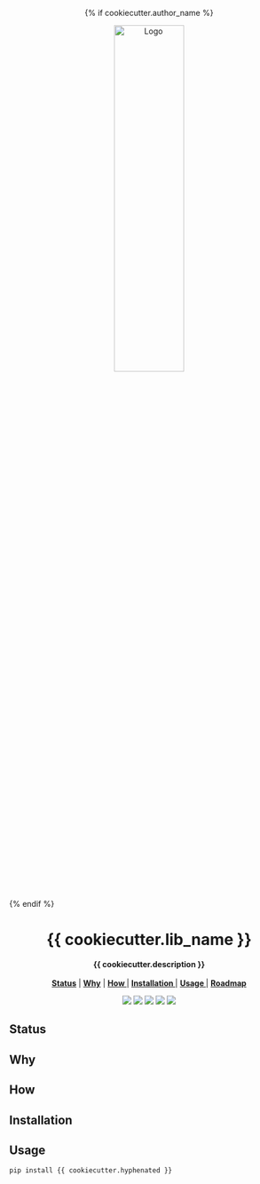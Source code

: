 <p align="center">
{% if cookiecutter.author_name %}
<p align="center">
   <img width="50%" height="40%" src="{{ cookiecutter.logo_img_url }}" alt="Logo">
  </p>
{% endif %}
  <h1 align="center">{{ cookiecutter.lib_name }}</h1>
  <p align="center">
  <strong>{{ cookiecutter.description }}</strong>
    <br> <br />
    <a href="#status"><strong> Status</strong></a> |
    <a href="#why"><strong> Why</strong></a> |
    <a href="#how"><strong> How </strong></a> |
    <a href="#installation"><strong> Installation </strong></a> |
    <a href="#usage"><strong> Usage </strong></a> |
    <a href="#roadmap"><strong> Roadmap </strong></a> 

   </p>
<p align="center">

<p align="center">
<a href="https://pypi.org/project/{{ cookiecutter.hyphenated }}/"><img src="https://img.shields.io/pypi/v/{{ cookiecutter.hyphenated }}?label=PyPI"></a>
<a href="https://github.com/{{ cookiecutter.github_username }}/{{ cookiecutter.github_repo }}/actions/workflows/test.yml?branch=mainline"><img src="https://github.com/{{ cookiecutter.github_username }}/{{ cookiecutter.github_repo }}/actions/workflows/test.yml/badge.svg"></a>
<a href="https://codecov.io/gh/{{ cookiecutter.github_username }}/{{ cookiecutter.github_repo }}"><img src="https://codecov.io/gh/{{ cookiecutter.github_username }}/{{ cookiecutter.github_repo }}/branch/main/graph/badge.svg"></a>  
<a href="https://opensource.org/licenses/{{cookiecutter.open_source_license}}"><img src="https://img.shields.io/badge/{{cookiecutter.open_source_license}}.0-blue.svg"></a>
<a href="https://github.com/{{ cookiecutter.github_username }}/{{ cookiecutter.github_repo }}/releases"><img src="https://img.shields.io/github/v/release/{{ cookiecutter.github_username }}/{{ cookiecutter.github_repo }}?include_prereleases&label=changelog"></a>

## Status

## Why

## How


## Installation

## Usage

```bash
pip install {{ cookiecutter.hyphenated }}
```

